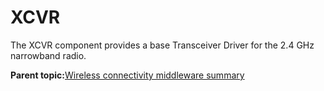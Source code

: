 # XCVR 

The XCVR component provides a base Transceiver Driver for the 2.4 GHz narrowband radio.

**Parent topic:**[Wireless connectivity middleware summary](../topics/wireless_connectivity_middleware_summary.md)

